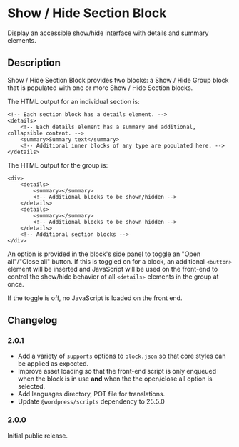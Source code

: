 # Show / Hide Section Block

Display an accessible show/hide interface with details and summary elements.

## Description

Show / Hide Section Block provides two blocks: a Show / Hide Group block that is populated with one or more Show / Hide Section blocks.

The HTML output for an individual section is:

	<!-- Each section block has a details element. -->
	<details>
		<!-- Each details element has a summary and additional, collapsible content. -->
		<summary>Summary text</summary>
		<!-- Additional inner blocks of any type are populated here. -->
	</details>

The HTML output for the group is:

	<div>
		<details>
			<summary></summary>
			<!-- Additional blocks to be shown/hidden -->
		</details>
		<details>
			<summary></summary>
			<!-- Additional blocks to be shown hidden -->
		</details>
		<!-- Additional section blocks -->
	</div>

An option is provided in the block's side panel to toggle an "Open all"/"Close all" button. If this is toggled on for a block, an additional `<button>` element will be inserted and JavaScript will be used on the front-end to control the show/hide behavior of all `<details>` elements in the group at once.

If the toggle is off, no JavaScript is loaded on the front end.

## Changelog

### 2.0.1

* Add a variety of `supports` options to `block.json` so that core styles can be applied as expected.
* Improve asset loading so that the front-end script is only enqueued when the block is in use **and** when the the open/close all option is selected.
* Add languages directory, POT file for translations.
* Update `@wordpress/scripts` dependency to 25.5.0

### 2.0.0

Initial public release.
